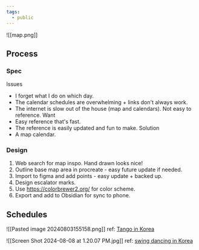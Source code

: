 ```yaml
---
tags:
  - public
---
```


![[map.png]]

## Process
### Spec
Issues
- I forget what I do on which day.
- The calendar schedules are overwhelming + links don't always work.
- The internet is slow out of the house (map and calendars). Not easy to reference.
Want
- Easy reference that's fast.
- The reference is easily updated and fun to make.
Solution
- A map calendar.
### Design
1. Web search for map inspo. Hand drawn looks nice!
3. Outline base map area in procreate - easy future update if needed.
4. Import to figma and add points - easy update + backed up.
5. Design escalator marks.
6. Use https://colorbrewer2.org/ for color scheme.
7. Export and add to Obsidian for sync to phone.

## Schedules

![[Pasted image 20240803155158.png]]
ref: [Tango in Korea](https://www.facebook.com/groups/466828892314068)

![[Screen Shot 2024-08-08 at 1.20.07 PM.jpg]]
ref: [swing dancing in Korea](https://www.michellejpswing.com/dancing-in-korea/weekly?fbclid=IwZXh0bgNhZW0CMTAAAR1qHI3McHUqI-AIjrJ96f0r7Cb-AQLx-8jPGaGG6thAk_rsHaglaCsXIKY_aem_d23z9ZFmvskkxq2fXGWgYw)